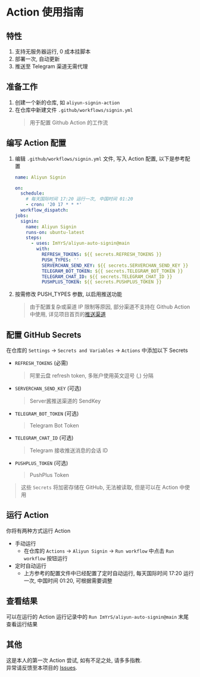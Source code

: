 # Action 使用指南

## 特性
1. 支持无服务器运行, 0 成本挂脚本
2. 部署一次, 自动更新
3. 推送至 Telegram 渠道无需代理

## 准备工作

1. 创建一个新的仓库, 如 `aliyun-signin-action`
2. 在仓库中新建文件 `.github/workflows/signin.yml`
   > 用于配置 Github Action 的工作流

## 编写 Action 配置

1. 编辑 `.github/workflows/signin.yml` 文件, 写入 Action 配置, 以下是参考配置
   ```yaml
   name: Aliyun Signin
   
   on:
     schedule:
       # 每天国际时间 17:20 运行一次, 中国时间 01:20
       - cron: '20 17 * * *'
     workflow_dispatch:
   jobs:
     signin:
       name: Aliyun Signin
       runs-on: ubuntu-latest
       steps:
         - uses: ImYrS/aliyun-auto-signin@main
           with:
             REFRESH_TOKENS: ${{ secrets.REFRESH_TOKENS }}
             PUSH_TYPES: ''
             SERVERCHAN_SEND_KEY: ${{ secrets.SERVERCHAN_SEND_KEY }}
             TELEGRAM_BOT_TOKEN: ${{ secrets.TELEGRAM_BOT_TOKEN }}
             TELEGRAM_CHAT_ID: ${{ secrets.TELEGRAM_CHAT_ID }}
             PUSHPLUS_TOKEN: ${{ secrets.PUSHPLUS_TOKEN }}
   ```
2. 按需修改 PUSH_TYPES 参数, 以启用推送功能
   > 由于配置复杂或渠道 IP 限制等原因, 部分渠道不支持在 Github Action 中使用, 详见项目首页的[推送渠道](https://github.com/ImYrS/aliyun-auto-signin/blob/main/README.md#%E6%8E%A8%E9%80%81%E6%B8%A0%E9%81%93)

## 配置 GitHub Secrets

在仓库的 `Settings` -> `Secrets and Variables` -> `Actions` 中添加以下 Secrets
- `REFRESH_TOKENS` (必需)
     > 阿里云盘 refresh token, 多账户使用英文逗号 (,) 分隔
- `SERVERCHAN_SEND_KEY` (可选)
     > Server酱推送渠道的 SendKey
- `TELEGRAM_BOT_TOKEN` (可选)
     > Telegram Bot Token
- `TELEGRAM_CHAT_ID` (可选)
     > Telegram 接收推送消息的会话 ID
- `PUSHPLUS_TOKEN` (可选)
     > PushPlus Token

> 这些 `Secrets` 将加密存储在 GitHub, 无法被读取, 但是可以在 Action 中使用

## 运行 Action

你将有两种方式运行 Action

- 手动运行
  - 在仓库的 `Actions` -> `Aliyun Signin` -> `Run workflow` 中点击 `Run workflow` 按钮运行
- 定时自动运行
  - 上方参考的配置文件中已经配置了定时自动运行, 每天国际时间 17:20 运行一次, 中国时间 01:20, 可根据需要调整

## 查看结果

可以在运行的 Action 运行记录中的 `Run ImYrS/aliyun-auto-signin@main` 末尾查看运行结果

## 其他

这是本人的第一次 Action 尝试, 如有不足之处, 请多多指教.  
异常请反馈至本项目的 [Issues](https://github.com/ImYrS/aliyun-auto-signin/issues).
